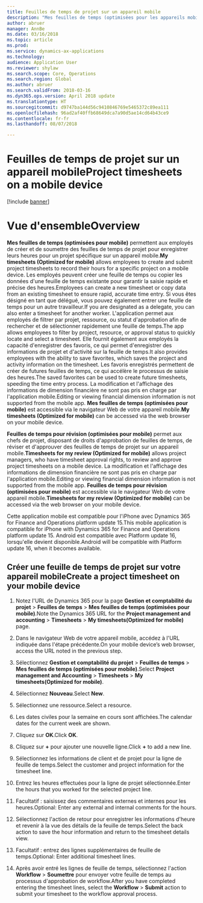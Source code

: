 ```yaml
---
title: Feuilles de temps de projet sur un appareil mobile
description: "Mes feuilles de temps (optimisées pour les appareils mobiles) permettent aux employés de créer et de soumettre des feuilles de temps de projet pour enregistrer leurs heures pour un projet spécifique sur un appareil mobile."
author: abruer
manager: AnnBe
ms.date: 03/16/2018
ms.topic: article
ms.prod: 
ms.service: dynamics-ax-applications
ms.technology: 
audience: Application User
ms.reviewer: shylaw
ms.search.scope: Core, Operations
ms.search.region: Global
ms.author: abruer
ms.search.validFrom: 2018-03-16
ms.dyn365.ops.version: April 2018 update
ms.translationtype: HT
ms.sourcegitcommit: d9747ba144d56c9410846769e5465372c89ea111
ms.openlocfilehash: 96ad2af40ffb68649dca7a90d5ae14cd64b43ce9
ms.contentlocale: fr-fr
ms.lasthandoff: 08/07/2018

---
```


# <a name="project-timesheets-on-a-mobile-device"></a><span data-ttu-id="1e5ef-103">Feuilles de temps de projet sur un appareil mobile</span><span class="sxs-lookup"><span data-stu-id="1e5ef-103">Project timesheets on a mobile device</span></span>

[!include [banner](../includes/banner.md)]

# <a name="overview"></a><span data-ttu-id="1e5ef-104">Vue d'ensemble</span><span class="sxs-lookup"><span data-stu-id="1e5ef-104">Overview</span></span>

<span data-ttu-id="1e5ef-105">**Mes feuilles de temps (optimisées pour mobile)** permettent aux employés de créer et de soumettre des feuilles de temps de projet pour enregistrer leurs heures pour un projet spécifique sur un appareil mobile.</span><span class="sxs-lookup"><span data-stu-id="1e5ef-105">**My timesheets (Optimized for mobile)** allows employees to create and submit project timesheets to record their hours for a specific project on a mobile device.</span></span> <span data-ttu-id="1e5ef-106">Les employés peuvent créer une feuille de temps ou copier les données d'une feuille de temps existante pour garantir la saisie rapide et précise des heures.</span><span class="sxs-lookup"><span data-stu-id="1e5ef-106">Employees can create a new timesheet or copy data from an existing timesheet to ensure rapid, accurate time entry.</span></span> <span data-ttu-id="1e5ef-107">Si vous êtes désigné en tant que délégué, vous pouvez également entrer une feuille de temps pour un autre travailleur.</span><span class="sxs-lookup"><span data-stu-id="1e5ef-107">If you are designated as a delegate, you can also enter a timesheet for another worker.</span></span> <span data-ttu-id="1e5ef-108">L'application permet aux employés de filtrer par projet, ressource, ou statut d'approbation afin de rechercher et de sélectionner rapidement une feuille de temps.</span><span class="sxs-lookup"><span data-stu-id="1e5ef-108">The app allows employees to filter by project, resource, or approval status to quickly locate and select a timesheet.</span></span> <span data-ttu-id="1e5ef-109">Elle fournit également aux employés la capacité d'enregistrer des favoris, ce qui permet d'enregistrer des informations de projet et d'activité sur la feuille de temps.</span><span class="sxs-lookup"><span data-stu-id="1e5ef-109">It also provides employees with the ability to save favorites, which saves the project and activity information on the timesheet.</span></span> <span data-ttu-id="1e5ef-110">Les favoris enregistrés permettent de créer de futures feuilles de temps, ce qui accélère le processus de saisie des heures.</span><span class="sxs-lookup"><span data-stu-id="1e5ef-110">The saved favorites can be used to create future timesheets, speeding the time entry process.</span></span> <span data-ttu-id="1e5ef-111">La modification et l'affichage des informations de dimension financière ne sont pas pris en charge par l'application mobile.</span><span class="sxs-lookup"><span data-stu-id="1e5ef-111">Editing or viewing financial dimension information is not supported from the mobile app.</span></span> <span data-ttu-id="1e5ef-112">**Mes feuilles de temps (optimisées pour mobile)** est accessible via le navigateur Web de votre appareil mobile.</span><span class="sxs-lookup"><span data-stu-id="1e5ef-112">**My timesheets (Optimized for mobile)** can be accessed via the web browser on your mobile device.</span></span>

<span data-ttu-id="1e5ef-113">**Feuilles de temps pour révision (optimisées pour mobile)** permet aux chefs de projet, disposant de droits d'approbation de feuilles de temps, de réviser et d'approuver des feuilles de temps de projet sur un appareil mobile.</span><span class="sxs-lookup"><span data-stu-id="1e5ef-113">**Timesheets for my review (Optimized for mobile)** allows project managers, who have timesheet approval rights, to review and approve project timesheets on a mobile device.</span></span> <span data-ttu-id="1e5ef-114">La modification et l'affichage des informations de dimension financière ne sont pas pris en charge par l'application mobile.</span><span class="sxs-lookup"><span data-stu-id="1e5ef-114">Editing or viewing financial dimension information is not supported from the mobile app.</span></span> <span data-ttu-id="1e5ef-115">**Feuilles de temps pour révision (optimisées pour mobile)** est accessible via le navigateur Web de votre appareil mobile.</span><span class="sxs-lookup"><span data-stu-id="1e5ef-115">**Timesheets for my review (Optimized for mobile)** can be accessed via the web browser on your mobile device.</span></span>

<span data-ttu-id="1e5ef-116">Cette application mobile est compatible pour l'iPhone avec Dynamics 365 for Finance and Operations platform update 15.</span><span class="sxs-lookup"><span data-stu-id="1e5ef-116">This mobile application is compatible for iPhone with Dynamics 365 for Finance and Operations platform update 15.</span></span>
<span data-ttu-id="1e5ef-117">Android est compatible avec Platform update 16, lorsqu'elle devient disponible.</span><span class="sxs-lookup"><span data-stu-id="1e5ef-117">Android will be compatible with Platform update 16, when it becomes available.</span></span>

<a name="create-a-project-timesheet-on-your-mobile-device"></a><span data-ttu-id="1e5ef-118">Créer une feuille de temps de projet sur votre appareil mobile</span><span class="sxs-lookup"><span data-stu-id="1e5ef-118">Create a project timesheet on your mobile device</span></span>
------------------------------------------------

1.  <span data-ttu-id="1e5ef-119">Notez l'URL de Dynamics 365 pour la page **Gestion et comptabilité du projet** \> **Feuilles de temps** \> **Mes feuilles de temps (optimisées pour mobile)**.</span><span class="sxs-lookup"><span data-stu-id="1e5ef-119">Note the Dynamics 365 URL for the **Project management and accounting** \> **Timesheets** \> **My timesheets(Optimized for mobile)** page.</span></span>

2.  <span data-ttu-id="1e5ef-120">Dans le navigateur Web de votre appareil mobile, accédez à l'URL indiquée dans l'étape précédente.</span><span class="sxs-lookup"><span data-stu-id="1e5ef-120">On your mobile device’s web browser, access the URL noted in the previous step.</span></span>
 
3.  <span data-ttu-id="1e5ef-121">Sélectionnez **Gestion et comptabilité du projet** \> **Feuilles de temps** \> **Mes feuilles de temps (optimisées pour mobile)**.</span><span class="sxs-lookup"><span data-stu-id="1e5ef-121">Select **Project management and Accounting** \> **Timesheets** \> **My timesheets(Optimized for mobile)**.</span></span>

4.  <span data-ttu-id="1e5ef-122">Sélectionnez **Nouveau**.</span><span class="sxs-lookup"><span data-stu-id="1e5ef-122">Select **New**.</span></span>

5.  <span data-ttu-id="1e5ef-123">Sélectionnez une ressource.</span><span class="sxs-lookup"><span data-stu-id="1e5ef-123">Select a resource.</span></span>

6.  <span data-ttu-id="1e5ef-124">Les dates civiles pour la semaine en cours sont affichées.</span><span class="sxs-lookup"><span data-stu-id="1e5ef-124">The calendar dates for the current week are shown.</span></span>

7.  <span data-ttu-id="1e5ef-125">Cliquez sur **OK**.</span><span class="sxs-lookup"><span data-stu-id="1e5ef-125">Click **OK**.</span></span>

8.  <span data-ttu-id="1e5ef-126">Cliquez sur **+** pour ajouter une nouvelle ligne.</span><span class="sxs-lookup"><span data-stu-id="1e5ef-126">Click **+** to add a new line.</span></span>

9.  <span data-ttu-id="1e5ef-127">Sélectionnez les informations de client et de projet pour la ligne de feuille de temps.</span><span class="sxs-lookup"><span data-stu-id="1e5ef-127">Select the customer and project information for the timesheet line.</span></span>

10. <span data-ttu-id="1e5ef-128">Entrez les heures effectuées pour la ligne de projet sélectionnée.</span><span class="sxs-lookup"><span data-stu-id="1e5ef-128">Enter the hours that you worked for the selected project line.</span></span>

11. <span data-ttu-id="1e5ef-129">Facultatif : saisissez des commentaires externes et internes pour les heures.</span><span class="sxs-lookup"><span data-stu-id="1e5ef-129">Optional: Enter any external and internal comments for the hours.</span></span>

12. <span data-ttu-id="1e5ef-130">Sélectionnez l'action de retour pour enregistrer les informations d'heure et revenir à la vue des détails de la feuille de temps.</span><span class="sxs-lookup"><span data-stu-id="1e5ef-130">Select the back action to save the hour information and return to the timesheet details view.</span></span>

13. <span data-ttu-id="1e5ef-131">Facultatif : entrez des lignes supplémentaires de feuille de temps.</span><span class="sxs-lookup"><span data-stu-id="1e5ef-131">Optional: Enter additional timesheet lines.</span></span>

14. <span data-ttu-id="1e5ef-132">Après avoir entré les lignes de feuille de temps, sélectionnez l'action **Workflow** \> **Soumettre** pour envoyer votre feuille de temps au processus d'approbation de workflow.</span><span class="sxs-lookup"><span data-stu-id="1e5ef-132">After you have completed entering the timesheet lines, select the **Workflow** \> **Submit** action to submit your timesheet to the workflow approval process.</span></span>

